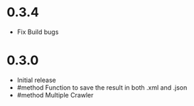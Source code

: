 # 0.3.4

-   Fix Build bugs

# 0.3.0

-   Initial release
-   #method Function to save the result in both .xml and .json
-   #method Multiple Crawler
